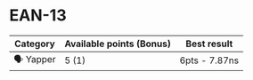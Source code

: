 # EAN-13

| Category | Available points (Bonus) | Best result |
|---|---|---|
| :speaking_head: Yapper | 5 (1)  | 6pts - 7.87ns  |

